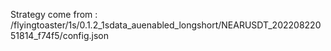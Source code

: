 Strategy come from : /flyingtoaster/1s/0.1.2_1sdata_auenabled_longshort/NEARUSDT_20220822051814_f74f5/config.json